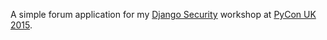 A simple forum application for my [Django Security](http://www.pyconuk.org/workshops/django-security/) workshop at [PyCon UK 2015](http://www.pyconuk.org/).
